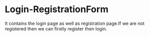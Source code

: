 # Login-RegistrationForm
It contains the login page as well as registration page.If we are not registered then we can firstly register then login.
